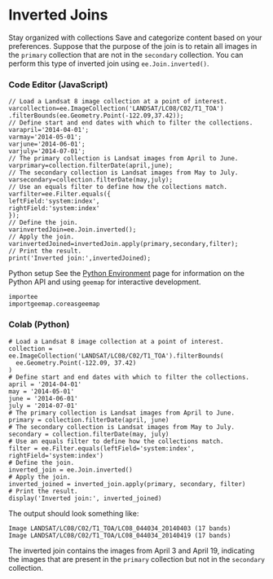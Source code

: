  
#  Inverted Joins 
Stay organized with collections  Save and categorize content based on your preferences. 
Suppose that the purpose of the join is to retain all images in the `primary` collection that are not in the `secondary` collection. You can perform this type of inverted join using `ee.Join.inverted()`.
### Code Editor (JavaScript)
```
// Load a Landsat 8 image collection at a point of interest.
varcollection=ee.ImageCollection('LANDSAT/LC08/C02/T1_TOA')
.filterBounds(ee.Geometry.Point(-122.09,37.42));
// Define start and end dates with which to filter the collections.
varapril='2014-04-01';
varmay='2014-05-01';
varjune='2014-06-01';
varjuly='2014-07-01';
// The primary collection is Landsat images from April to June.
varprimary=collection.filterDate(april,june);
// The secondary collection is Landsat images from May to July.
varsecondary=collection.filterDate(may,july);
// Use an equals filter to define how the collections match.
varfilter=ee.Filter.equals({
leftField:'system:index',
rightField:'system:index'
});
// Define the join.
varinvertedJoin=ee.Join.inverted();
// Apply the join.
varinvertedJoined=invertedJoin.apply(primary,secondary,filter);
// Print the result.
print('Inverted join:',invertedJoined);
```

Python setup
See the [ Python Environment](https://developers.google.com/earth-engine/guides/python_install) page for information on the Python API and using `geemap` for interactive development.
```
importee
importgeemap.coreasgeemap
```

### Colab (Python)
```
# Load a Landsat 8 image collection at a point of interest.
collection = ee.ImageCollection('LANDSAT/LC08/C02/T1_TOA').filterBounds(
  ee.Geometry.Point(-122.09, 37.42)
)
# Define start and end dates with which to filter the collections.
april = '2014-04-01'
may = '2014-05-01'
june = '2014-06-01'
july = '2014-07-01'
# The primary collection is Landsat images from April to June.
primary = collection.filterDate(april, june)
# The secondary collection is Landsat images from May to July.
secondary = collection.filterDate(may, july)
# Use an equals filter to define how the collections match.
filter = ee.Filter.equals(leftField='system:index', rightField='system:index')
# Define the join.
inverted_join = ee.Join.inverted()
# Apply the join.
inverted_joined = inverted_join.apply(primary, secondary, filter)
# Print the result.
display('Inverted join:', inverted_joined)
```

The output should look something like:
```
Image LANDSAT/LC08/C02/T1_TOA/LC08_044034_20140403 (17 bands)
Image LANDSAT/LC08/C02/T1_TOA/LC08_044034_20140419 (17 bands)

```

The inverted join contains the images from April 3 and April 19, indicating the images that are present in the `primary` collection but not in the `secondary` collection.
